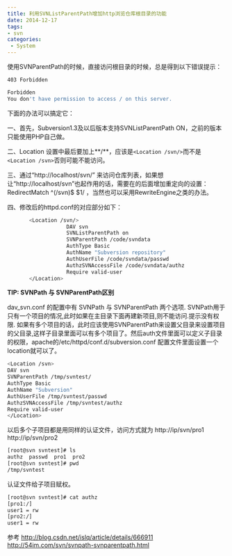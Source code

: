 ```yaml
---
title: 利用SVNListParentPath增加http浏览仓库根目录的功能
date: 2014-12-17
tags:
- svn
categories:
 - System
---
```




使用SVNParentPath的时候，直接访问根目录的时候，总是得到以下错误提示：

```bash
403 Forbidden

Forbidden
You don't have permission to access / on this server.
```

下面的办法可以搞定它：

一、首先，Subversion1.3及以后版本支持SVNListParentPath ON，之前的版本只能使用PHP自己做。

二、Location 设置中最后要加上**/**，应该是`<Location /svn/>`而不是`<Location /svn>`否则可能不能访问。

三、通过“http://localhost/svn/” 来访问仓库列表，如果想让“http://localhost/svn”也起作用的话，需要在</Location>的后面增加重定向的设置：RedirectMatch ^(/svn)$ $1/  ，当然也可以采用RewriteEngine之类的办法。

四、修改后的httpd.conf的对应部分如下：

```bash
       <Location /svn/>
                   DAV svn
                   SVNListParentPath on
                   SVNParentPath /code/svndata
                   AuthType Basic
                   AuthName "Subversion repository"
                   AuthUserFile /code/svndata/passwd
                   AuthzSVNAccessFile /code/svndata/authz
                   Require valid-user
       </Location>
```

**TIP: SVNPath 与 SVNParentPath区别**

dav_svn.conf 的配置中有 SVNPath 与 SVNParentPath 两个选项.
SVNPath用于只有一个项目的情况,此时如果在主目录下面再建新项目,则不能访问.提示没有权限.
如果有多个项目的话，此时应该使用SVNParentPath来设置父目录来设置项目的父目录,这样子目录里面可以有多个项目了。然后auth文件里面可以定义子目录的权限，apache的/etc/httpd/conf.d/subversion.conf 配置文件里面设置一个location就可以了。

```bash
<Location /svn>
DAV svn
SVNParentPath /tmp/svntest/
AuthType Basic
AuthName "Subversion"
AuthUserFile /tmp/svntest/passwd
AuthzSVNAccessFile /tmp/svntest/authz
Require valid-user
</Location>
```

以后多个子项目都是用同样的认证文件，访问方式就为 http://ip/svn/pro1    http://ip/svn/pro2

```bash
[root@svn svntest]# ls
authz  passwd  pro1  pro2
[root@svn svntest]# pwd
/tmp/svntest
```

认证文件给子项目赋权。

```bash
[root@svn svntest]# cat authz 
[pro1:/]
user1 = rw
[pro2:/]
user1 = rw
```

参考
http://blog.csdn.net/islq/article/details/666911
http://54im.com/svn/svnpath-svnparentpath.html


